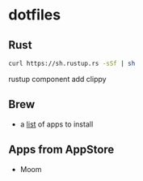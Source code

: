 # dotfiles

## Rust

```sh
curl https://sh.rustup.rs -sSf | sh
```

rustup component add clippy

## Brew

- a [list](./brew.md) of apps to install

## Apps from AppStore

- Moom

